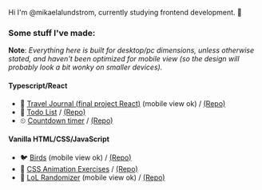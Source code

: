 Hi I'm @mikaelalundstrom, currently studying frontend development. 👾

### Some stuff I've made:
**Note**: *Everything here is built for desktop/pc dimensions, unless otherwise stated, and haven't been optimized for mobile view (so the design will probably look a bit wonky on smaller devices).*

#### Typescript/React
- 🥭 [Travel Journal (final project React)](https://mikaelalundstrom.github.io/project-react-individual/) (mobile view ok) / [(Repo)](https://github.com/mikaelalundstrom/project-react-individual)
- 📝 [Todo List](https://mikaelalundstrom.github.io/exercise-react-todo/) / [(Repo)](https://github.com/mikaelalundstrom/exercise-react-todo)
- ⏲ [Countdown timer](https://mikaelalundstrom.github.io/exercise-react-countdown-timer/) / [(Repo)](https://github.com/mikaelalundstrom/exercise-react-countdown-timer)

#### Vanilla HTML/CSS/JavaScript
- 🐦 [Birds](https://mikaelalundstrom.github.io/magical-birds/) (mobile view ok) / [(Repo)](https://github.com/mikaelalundstrom/magical-birds)
- 🌺 [CSS Animation Exercises](https://mikaelalundstrom.github.io/exercise-animation-bootcamp/) / [(Repo)](https://github.com/mikaelalundstrom/exercise-animation-bootcamp)
- 🎲 [LoL Randomizer](https://mikaelalundstrom.github.io/lol-randomizer/) (mobile view ok) / [(Repo)](https://github.com/mikaelalundstrom/lol-randomizer)

<!---
mikaelalundstrom/mikaelalundstrom is a ✨ special ✨ repository because its `README.md` (this file) appears on your GitHub profile.
You can click the Preview link to take a look at your changes.
--->
